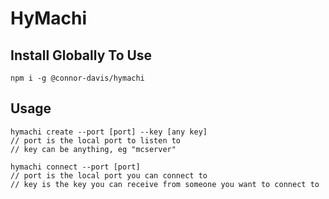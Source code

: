 # HyMachi

## Install Globally To Use

```
npm i -g @connor-davis/hymachi
```

## Usage

```
hymachi create --port [port] --key [any key]
// port is the local port to listen to
// key can be anything, eg "mcserver"

hymachi connect --port [port]
// port is the local port you can connect to
// key is the key you can receive from someone you want to connect to
```
